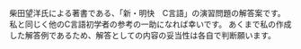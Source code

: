 柴田望洋氏による著書である、「新・明快　C言語」の演習問題の解答案です。
私と同じく他のC言語初学者の参考の一助になれば幸いです。
あくまで私の作成した解答例であるため、解答としての内容の妥当性は各自で判断願います。
